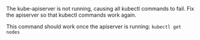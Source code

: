 
The kube-apiserver is not running, causing all kubectl commands to fail. Fix the apiserver so that kubectl commands work again.

This command should work once the apiserver is running:
`kubectl get nodes`
